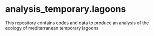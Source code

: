 # analysis_temporary.lagoons
This repository contains codes and data to produce an analysis of the ecology of mediterranean temporary lagoons
